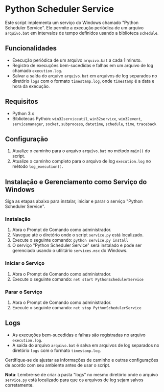 # Python Scheduler Service

Este script implementa um serviço do Windows chamado "Python Scheduler Service". Ele permite a execução periódica de um arquivo `arquivo.bat` em intervalos de tempo definidos usando a biblioteca `schedule`.

## Funcionalidades

- Execução periódica de um arquivo `arquivo.bat` a cada 1 minuto.
- Registro de execuções bem-sucedidas e falhas em um arquivo de log chamado `execution.log`.
- Salvar a saída do arquivo `arquivo.bat` em arquivos de log separados no diretório `logs` com o formato `timestamp.log`, onde `timestamp` é a data e hora da execução.

## Requisitos

- Python 3.x
- Bibliotecas Python: `win32serviceutil`, `win32service`, `win32event`, `servicemanager`, `socket`, `subprocess`, `datetime`, `schedule`, `time`, `traceback`

## Configuração

1. Atualize o caminho para o arquivo `arquivo.bat` no método `main()` do script.
2. Atualize o caminho completo para o arquivo de log `execution.log` no método `log_execution()`.

## Instalação e Gerenciamento como Serviço do Windows

Siga as etapas abaixo para instalar, iniciar e parar o serviço "Python Scheduler Service".

### Instalação

1. Abra o Prompt de Comando como administrador.
2. Navegue até o diretório onde o script `service.py` está localizado.
3. Execute o seguinte comando: `python service.py install`
4. O serviço "Python Scheduler Service" será instalado e pode ser gerenciado usando o utilitário `services.msc` do Windows.

### Iniciar o Serviço

1. Abra o Prompt de Comando como administrador.
2. Execute o seguinte comando: `net start PythonSchedulerService`

### Parar o Serviço

1. Abra o Prompt de Comando como administrador.
2. Execute o seguinte comando: `net stop PythonSchedulerService`

## Logs

- As execuções bem-sucedidas e falhas são registradas no arquivo `execution.log`.
- A saída do arquivo `arquivo.bat` é salva em arquivos de log separados no diretório `logs` com o formato `timestamp.log`.

Certifique-se de ajustar as informações de caminho e outras configurações de acordo com seu ambiente antes de usar o script.

**Nota**: Lembre-se de criar a pasta "logs" no mesmo diretório onde o arquivo `service.py` está localizado para que os arquivos de log sejam salvos corretamente.
